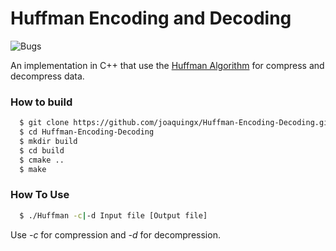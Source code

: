 # Huffman Encoding and Decoding
![Bugs](https://img.shields.io/badge/Bugs-Present-red.svg)

An implementation in C++ that use the [Huffman Algorithm](https://en.wikipedia.org/wiki/Huffman_coding) for compress and decompress data.
### How to build
```sh
  $ git clone https://github.com/joaquingx/Huffman-Encoding-Decoding.git
  $ cd Huffman-Encoding-Decoding
  $ mkdir build
  $ cd build
  $ cmake ..
  $ make
```

### How To Use

```sh
  $ ./Huffman -c|-d Input file [Output file]
```
Use *-c* for compression and *-d* for decompression. 




